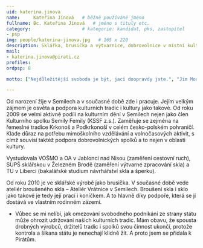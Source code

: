 ```yaml
---
uid: katerina.jinova
name:     Kateřina Jínová  	# běžně používáné jméno
fullname: Bc. Kateřina Jínová  	# jméno s tituly etc.
category:                 	# kategorie: kandidat, pks, zastupitel
- psp
img: people/katerina-jinova.jpg   # 165 x 220
description: Sklářka, brusička a výtvarnice, dobrovolnice v místní kultuře.            	# kratký popis, max 160 znaků
mail:
- katerina.jinova@pirati.cz 
profiles:
ordpsp: 8

motto: ["Nejdůležitější svoboda je být, jací doopravdy jste.", "Jim Morrison"]

---
```


Od narození žije v Semilech a v současné době zde i pracuje. Jejím velkým zájmem je osvěta a podpora kulturních tradic i kultury jako takové. Od roku 2009 se velmi aktivně podílí na kulturním dění v Semilech nejen jako člen Kulturního spolku Semily Femily (KSSF z.s.).
Zaměřuje se zejména na řemeslné tradice Krkonoš a Podkrkonoší v celém česko-polském pohraničí. Klade důraz na potřebu mimoškolního vzdělávání a volnočasových aktivit, s címž souvisí taktéž podpora dobrovolnických spolků a to nejen v oblasti kultury.

Vystudovala VOŠMO a OA v Jablonci nad Nisou (zaměření cestovní ruch), SUPŠ sklářskou v Železném Brodě (zaměření výtvarné zpracování skla) a TU v Liberci (bakalářské studium návrhářství skla a šperku).

Od roku 2010 je ve sklářské výrobě jako brusička. V současné době vede ateliér broušeného skla – Ateliér Vrátnice v Semilech. Broušení skla i sklo jako takové je tedy její prací i koníčkem. A to hlavně díky podpoře, která se jí dostává ve vlastním rodinném zázemí.

* Vůbec se mi nelíbí, jak omezování svobodného podnikání ze strany státu může ohrozit udržování našich kulturních tradic. Mám obavu, že spousta drobných výrobců, držitelů tradic i spolků svou činnost ukončí, protože kontrola a šikana státu je nenechají klidně žít. A proto jsem se přidala k Pirátům.